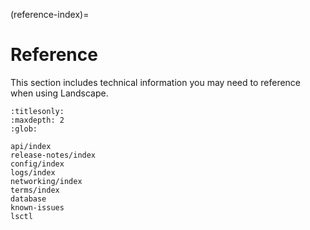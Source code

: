 (reference-index)=
# Reference

This section includes technical information you may need to reference when using Landscape.

```{toctree}
:titlesonly:
:maxdepth: 2
:glob:

api/index
release-notes/index
config/index
logs/index
networking/index
terms/index
database
known-issues
lsctl
